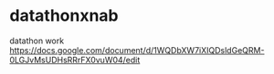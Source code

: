 # datathonxnab
datathon work
https://docs.google.com/document/d/1WQDbXW7iXIQDsldGeQRM-0LGJvMsUDHsRRrFX0vuW04/edit
